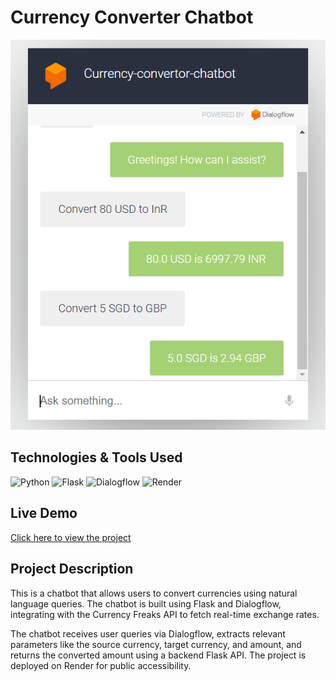# Currency Converter Chatbot

![Project Image](https://github.com/ManasBhise/Flask-Chatbot/blob/main/Screenshot.png)

## Technologies & Tools Used

![Python](https://img.shields.io/badge/Python-3776AB?style=for-the-badge&logo=python&logoColor=white)  ![Flask](https://img.shields.io/badge/Flask-000000?style=for-the-badge&logo=flask&logoColor=white)  ![Dialogflow](https://img.shields.io/badge/Dialogflow-FF9800?style=for-the-badge&logo=dialogflow&logoColor=white)  ![Render](https://img.shields.io/badge/Render-46E3B7?style=for-the-badge&logo=render&logoColor=white)  

## Live Demo  
[Click here to view the project](https://bot.dialogflow.com/4fadd6e6-1ad6-4d64-9614-4081752e6368)

## Project Description  

This is a chatbot that allows users to convert currencies using natural language queries. The chatbot is built using Flask and Dialogflow, integrating with the Currency Freaks API to fetch real-time exchange rates.  

The chatbot receives user queries via Dialogflow, extracts relevant parameters like the source currency, target currency, and amount, and returns the converted amount using a backend Flask API. The project is deployed on Render for public accessibility.  
 
